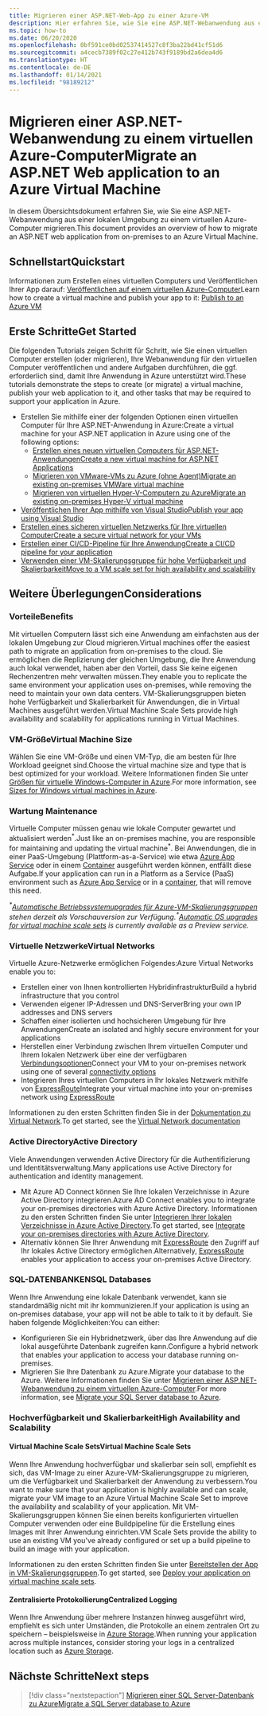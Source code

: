 ```yaml
---
title: Migrieren einer ASP.NET-Web-App zu einer Azure-VM
description: Hier erfahren Sie, wie Sie eine ASP.NET-Webanwendung aus einer lokalen Umgebung zu einem virtuellen Azure-Computer migrieren.
ms.topic: how-to
ms.date: 06/20/2020
ms.openlocfilehash: 0bf591ce0bd02537414527c8f3ba22bd41cf51d6
ms.sourcegitcommit: a4cecb7389f02c27e412b743f9189bd2a6dea4d6
ms.translationtype: HT
ms.contentlocale: de-DE
ms.lasthandoff: 01/14/2021
ms.locfileid: "98189212"
---
```

# <a name="migrate-an-aspnet-web-application-to-an-azure-virtual-machine"></a><span data-ttu-id="0fe5c-103">Migrieren einer ASP.NET-Webanwendung zu einem virtuellen Azure-Computer</span><span class="sxs-lookup"><span data-stu-id="0fe5c-103">Migrate an ASP.NET Web application to an Azure Virtual Machine</span></span>

<span data-ttu-id="0fe5c-104">In diesem Übersichtsdokument erfahren Sie, wie Sie eine ASP.NET-Webanwendung aus einer lokalen Umgebung zu einem virtuellen Azure-Computer migrieren.</span><span class="sxs-lookup"><span data-stu-id="0fe5c-104">This document provides an overview of how to migrate an ASP.NET web application from on-premises to an Azure Virtual Machine.</span></span>

## <a name="quickstart"></a><span data-ttu-id="0fe5c-105">Schnellstart</span><span class="sxs-lookup"><span data-stu-id="0fe5c-105">Quickstart</span></span>

<span data-ttu-id="0fe5c-106">Informationen zum Erstellen eines virtuellen Computers und Veröffentlichen Ihrer App darauf: [Veröffentlichen auf einem virtuellen Azure-Computer](https://tutorials.visualstudio.com/aspnet-vm/intro)</span><span class="sxs-lookup"><span data-stu-id="0fe5c-106">Learn how to create a virtual machine and publish your app to it: [Publish to an Azure VM](https://tutorials.visualstudio.com/aspnet-vm/intro)</span></span>

## <a name="get-started"></a><span data-ttu-id="0fe5c-107">Erste Schritte</span><span class="sxs-lookup"><span data-stu-id="0fe5c-107">Get Started</span></span>

<span data-ttu-id="0fe5c-108">Die folgenden Tutorials zeigen Schritt für Schritt, wie Sie einen virtuellen Computer erstellen (oder migrieren), Ihre Webanwendung für den virtuellen Computer veröffentlichen und andere Aufgaben durchführen, die ggf. erforderlich sind, damit Ihre Anwendung in Azure unterstützt wird.</span><span class="sxs-lookup"><span data-stu-id="0fe5c-108">These tutorials demonstrate the steps to create (or migrate) a virtual machine, publish your web application to it, and other tasks that may be required to support your application in Azure.</span></span>

- <span data-ttu-id="0fe5c-109">Erstellen Sie mithilfe einer der folgenden Optionen einen virtuellen Computer für Ihre ASP.NET-Anwendung in Azure:</span><span class="sxs-lookup"><span data-stu-id="0fe5c-109">Create a virtual machine for your ASP.NET application in Azure using one of the following options:</span></span>
  - [<span data-ttu-id="0fe5c-110">Erstellen eines neuen virtuellen Computers für ASP.NET-Anwendungen</span><span class="sxs-lookup"><span data-stu-id="0fe5c-110">Create a new virtual machine for ASP.NET Applications</span></span>](https://go.microsoft.com/fwlink/?linkid=863237)
  - [<span data-ttu-id="0fe5c-111">Migrieren von VMware-VMs zu Azure (ohne Agent)</span><span class="sxs-lookup"><span data-stu-id="0fe5c-111">Migrate an existing on-premises VMWare virtual machine</span></span>](/azure/migrate/tutorial-migrate-vmware)
  - [<span data-ttu-id="0fe5c-112">Migrieren von virtuellen Hyper-V-Computern zu Azure</span><span class="sxs-lookup"><span data-stu-id="0fe5c-112">Migrate an existing on-premises Hyper-V virtual machine</span></span>](/azure/migrate/tutorial-migrate-hyper-v)
- [<span data-ttu-id="0fe5c-113">Veröffentlichen Ihrer App mithilfe von Visual Studio</span><span class="sxs-lookup"><span data-stu-id="0fe5c-113">Publish your app using Visual Studio</span></span>](/azure/virtual-machines/windows/publish-web-app-from-visual-studio)
- [<span data-ttu-id="0fe5c-114">Erstellen eines sicheren virtuellen Netzwerks für Ihre virtuellen Computer</span><span class="sxs-lookup"><span data-stu-id="0fe5c-114">Create a secure virtual network for your VMs</span></span>](/azure/virtual-network/virtual-network-get-started-vnet-subnet)
- [<span data-ttu-id="0fe5c-115">Erstellen einer CI/CD-Pipeline für Ihre Anwendung</span><span class="sxs-lookup"><span data-stu-id="0fe5c-115">Create a CI/CD pipeline for your application</span></span>](/vsts/build-release/apps/cd/deploy-webdeploy-iis-deploygroups)
- [<span data-ttu-id="0fe5c-116">Verwenden einer VM-Skalierungsgruppe für hohe Verfügbarkeit und Skalierbarkeit</span><span class="sxs-lookup"><span data-stu-id="0fe5c-116">Move to a VM scale set for high availability and scalability</span></span>](/azure/virtual-machine-scale-sets/virtual-machine-scale-sets-deploy-app)

## <a name="considerations"></a><span data-ttu-id="0fe5c-117">Weitere Überlegungen</span><span class="sxs-lookup"><span data-stu-id="0fe5c-117">Considerations</span></span>

### <a name="benefits"></a><span data-ttu-id="0fe5c-118">Vorteile</span><span class="sxs-lookup"><span data-stu-id="0fe5c-118">Benefits</span></span>

<span data-ttu-id="0fe5c-119">Mit virtuellen Computern lässt sich eine Anwendung am einfachsten aus der lokalen Umgebung zur Cloud migrieren.</span><span class="sxs-lookup"><span data-stu-id="0fe5c-119">Virtual machines offer the easiest path to migrate an application from on-premises to the cloud.</span></span> <span data-ttu-id="0fe5c-120">Sie ermöglichen die Replizierung der gleichen Umgebung, die Ihre Anwendung auch lokal verwendet, haben aber den Vorteil, dass Sie keine eigenen Rechenzentren mehr verwalten müssen.</span><span class="sxs-lookup"><span data-stu-id="0fe5c-120">They enable you to replicate the same environment your application uses on-premises, while removing the need to maintain your own data centers.</span></span> <span data-ttu-id="0fe5c-121">VM-Skalierungsgruppen bieten hohe Verfügbarkeit und Skalierbarkeit für Anwendungen, die in Virtual Machines ausgeführt werden.</span><span class="sxs-lookup"><span data-stu-id="0fe5c-121">Virtual Machine Scale Sets provide high availability and scalability for applications running in Virtual Machines.</span></span>

### <a name="virtual-machine-size"></a><span data-ttu-id="0fe5c-122">VM-Größe</span><span class="sxs-lookup"><span data-stu-id="0fe5c-122">Virtual Machine Size</span></span>

<span data-ttu-id="0fe5c-123">Wählen Sie eine VM-Größe und einen VM-Typ, die am besten für Ihre Workload geeignet sind.</span><span class="sxs-lookup"><span data-stu-id="0fe5c-123">Choose the virtual machine size and type that is best optimized for your workload.</span></span> <span data-ttu-id="0fe5c-124">Weitere Informationen finden Sie unter [Größen für virtuelle Windows-Computer in Azure](/azure/virtual-machines/windows/sizes).</span><span class="sxs-lookup"><span data-stu-id="0fe5c-124">For more information, see [Sizes for Windows virtual machines in Azure](/azure/virtual-machines/windows/sizes).</span></span>

### <a name="maintenance"></a><span data-ttu-id="0fe5c-125">Wartung </span><span class="sxs-lookup"><span data-stu-id="0fe5c-125">Maintenance</span></span>

<span data-ttu-id="0fe5c-126">Virtuelle Computer müssen genau wie lokale Computer gewartet und aktualisiert werden<sup>&#42;</sup>.</span><span class="sxs-lookup"><span data-stu-id="0fe5c-126">Just like an on-premises machine, you are responsible for maintaining and updating the virtual machine<sup>&#42;</sup>.</span></span> <span data-ttu-id="0fe5c-127">Bei Anwendungen, die in einer PaaS-Umgebung (Plattform-as-a-Service) wie etwa [Azure App Service](/azure/app-service/) oder in einem [Container](/azure/app-service/containers/) ausgeführt werden können, entfällt diese Aufgabe.</span><span class="sxs-lookup"><span data-stu-id="0fe5c-127">If your application can run in a Platform as a Service (PaaS) environment such as [Azure App Service](/azure/app-service/) or in a [container](/azure/app-service/containers/), that will remove this need.</span></span>

<span data-ttu-id="0fe5c-128">*<sup>&#42;</sup>[Automatische Betriebssystemupgrades für Azure-VM-Skalierungsgruppen](/azure/virtual-machine-scale-sets/virtual-machine-scale-sets-automatic-upgrade) stehen derzeit als Vorschauversion zur Verfügung.*</span><span class="sxs-lookup"><span data-stu-id="0fe5c-128">*<sup>&#42;</sup>[Automatic OS upgrades for virtual machine scale sets](/azure/virtual-machine-scale-sets/virtual-machine-scale-sets-automatic-upgrade) is currently available as a Preview service.*</span></span>

### <a name="virtual-networks"></a><span data-ttu-id="0fe5c-129">Virtuelle Netzwerke</span><span class="sxs-lookup"><span data-stu-id="0fe5c-129">Virtual Networks</span></span>

<span data-ttu-id="0fe5c-130">Virtuelle Azure-Netzwerke ermöglichen Folgendes:</span><span class="sxs-lookup"><span data-stu-id="0fe5c-130">Azure Virtual Networks enable you to:</span></span>

- <span data-ttu-id="0fe5c-131">Erstellen einer von Ihnen kontrollierten Hybridinfrastruktur</span><span class="sxs-lookup"><span data-stu-id="0fe5c-131">Build a hybrid infrastructure that you control</span></span>
- <span data-ttu-id="0fe5c-132">Verwenden eigener IP-Adressen und DNS-Server</span><span class="sxs-lookup"><span data-stu-id="0fe5c-132">Bring your own IP addresses and DNS servers</span></span>
- <span data-ttu-id="0fe5c-133">Schaffen einer isolierten und hochsicheren Umgebung für Ihre Anwendungen</span><span class="sxs-lookup"><span data-stu-id="0fe5c-133">Create an isolated and highly secure environment for your applications</span></span>
- <span data-ttu-id="0fe5c-134">Herstellen einer Verbindung zwischen Ihrem virtuellen Computer und Ihrem lokalen Netzwerk über eine der verfügbaren [Verbindungsoptionen](/azure/vpn-gateway/vpn-gateway-about-vpngateways#s2smulti)</span><span class="sxs-lookup"><span data-stu-id="0fe5c-134">Connect your VM to your on-premises network using one of several [connectivity options](/azure/vpn-gateway/vpn-gateway-about-vpngateways#s2smulti)</span></span>
- <span data-ttu-id="0fe5c-135">Integrieren Ihres virtuellen Computers in Ihr lokales Netzwerk mithilfe von [ExpressRoute](https://azure.microsoft.com/services/expressroute/)</span><span class="sxs-lookup"><span data-stu-id="0fe5c-135">Integrate your virtual machine into your on-premises network using [ExpressRoute](https://azure.microsoft.com/services/expressroute/)</span></span>

<span data-ttu-id="0fe5c-136">Informationen zu den ersten Schritten finden Sie in der [Dokumentation zu Virtual Network](/azure/virtual-network/).</span><span class="sxs-lookup"><span data-stu-id="0fe5c-136">To get started, see the [Virtual Network documentation](/azure/virtual-network/)</span></span>

### <a name="active-directory"></a><span data-ttu-id="0fe5c-137">Active Directory</span><span class="sxs-lookup"><span data-stu-id="0fe5c-137">Active Directory</span></span>

<span data-ttu-id="0fe5c-138">Viele Anwendungen verwenden Active Directory für die Authentifizierung und Identitätsverwaltung.</span><span class="sxs-lookup"><span data-stu-id="0fe5c-138">Many applications use Active Directory for authentication and identity management.</span></span>

- <span data-ttu-id="0fe5c-139">Mit Azure AD Connect können Sie Ihre lokalen Verzeichnisse in Azure Active Directory integrieren.</span><span class="sxs-lookup"><span data-stu-id="0fe5c-139">Azure AD Connect enables you to integrate your on-premises directories with Azure Active Directory.</span></span> <span data-ttu-id="0fe5c-140">Informationen zu den ersten Schritten finden Sie unter [Integrieren Ihrer lokalen Verzeichnisse in Azure Active Directory](/azure/active-directory/connect/active-directory-aadconnect).</span><span class="sxs-lookup"><span data-stu-id="0fe5c-140">To get started, see [Integrate your on-premises directories with Azure Active Directory](/azure/active-directory/connect/active-directory-aadconnect).</span></span>
- <span data-ttu-id="0fe5c-141">Alternativ können Sie Ihrer Anwendung mit [ExpressRoute](https://azure.microsoft.com/services/expressroute/) den Zugriff auf Ihr lokales Active Directory ermöglichen.</span><span class="sxs-lookup"><span data-stu-id="0fe5c-141">Alternatively, [ExpressRoute](https://azure.microsoft.com/services/expressroute/) enables your application to access your on-premises Active Directory.</span></span>

### <a name="sql-databases"></a><span data-ttu-id="0fe5c-142">SQL-DATENBANKEN</span><span class="sxs-lookup"><span data-stu-id="0fe5c-142">SQL Databases</span></span>

<span data-ttu-id="0fe5c-143">Wenn Ihre Anwendung eine lokale Datenbank verwendet, kann sie standardmäßig nicht mit ihr kommunizieren.</span><span class="sxs-lookup"><span data-stu-id="0fe5c-143">If your application is using an on-premises database, your app will not be able to talk to it by default.</span></span> <span data-ttu-id="0fe5c-144">Sie haben folgende Möglichkeiten:</span><span class="sxs-lookup"><span data-stu-id="0fe5c-144">You can either:</span></span>

- <span data-ttu-id="0fe5c-145">Konfigurieren Sie ein Hybridnetzwerk, über das Ihre Anwendung auf die lokal ausgeführte Datenbank zugreifen kann.</span><span class="sxs-lookup"><span data-stu-id="0fe5c-145">Configure a hybrid network that enables your application to access your database running on-premises.</span></span>
- <span data-ttu-id="0fe5c-146">Migrieren Sie Ihre Datenbank zu Azure.</span><span class="sxs-lookup"><span data-stu-id="0fe5c-146">Migrate your database to the Azure.</span></span> <span data-ttu-id="0fe5c-147">Weitere Informationen finden Sie unter [Migrieren einer ASP.NET-Webanwendung zu einem virtuellen Azure-Computer](sql.md).</span><span class="sxs-lookup"><span data-stu-id="0fe5c-147">For more information, see [Migrate your SQL Server database to Azure](sql.md).</span></span>

### <a name="high-availability-and-scalability"></a><span data-ttu-id="0fe5c-148">Hochverfügbarkeit und Skalierbarkeit</span><span class="sxs-lookup"><span data-stu-id="0fe5c-148">High Availability and Scalability</span></span>

#### <a name="virtual-machine-scale-sets"></a><span data-ttu-id="0fe5c-149">Virtual Machine Scale Sets</span><span class="sxs-lookup"><span data-stu-id="0fe5c-149">Virtual Machine Scale Sets</span></span>

<span data-ttu-id="0fe5c-150">Wenn Ihre Anwendung hochverfügbar und skalierbar sein soll, empfiehlt es sich, das VM-Image zu einer Azure-VM-Skalierungsgruppe zu migrieren, um die Verfügbarkeit und Skalierbarkeit der Anwendung zu verbessern.</span><span class="sxs-lookup"><span data-stu-id="0fe5c-150">You want to make sure that your application is highly available and can scale, migrate your VM image to an Azure Virtual Machine Scale Set to improve the availability and scalability of your application.</span></span> <span data-ttu-id="0fe5c-151">Mit VM-Skalierungsgruppen können Sie einen bereits konfigurierten virtuellen Computer verwenden oder eine Buildpipeline für die Erstellung eines Images mit Ihrer Anwendung einrichten.</span><span class="sxs-lookup"><span data-stu-id="0fe5c-151">VM Scale Sets provide the ability to use an existing VM you've already configured or set up a build pipeline to build an image with your application.</span></span>

<span data-ttu-id="0fe5c-152">Informationen zu den ersten Schritten finden Sie unter [Bereitstellen der App in VM-Skalierungsgruppen](/azure/virtual-machine-scale-sets/virtual-machine-scale-sets-deploy-app).</span><span class="sxs-lookup"><span data-stu-id="0fe5c-152">To get started, see [Deploy your application on virtual machine scale sets](/azure/virtual-machine-scale-sets/virtual-machine-scale-sets-deploy-app).</span></span>

#### <a name="centralized-logging"></a><span data-ttu-id="0fe5c-153">Zentralisierte Protokollierung</span><span class="sxs-lookup"><span data-stu-id="0fe5c-153">Centralized Logging</span></span>

<span data-ttu-id="0fe5c-154">Wenn Ihre Anwendung über mehrere Instanzen hinweg ausgeführt wird, empfiehlt es sich unter Umständen, die Protokolle an einem zentralen Ort zu speichern – beispielsweise in [Azure Storage](/azure/storage/).</span><span class="sxs-lookup"><span data-stu-id="0fe5c-154">When running your application across multiple instances, consider storing your logs in a centralized location such as [Azure Storage](/azure/storage/).</span></span>

## <a name="next-steps"></a><span data-ttu-id="0fe5c-155">Nächste Schritte</span><span class="sxs-lookup"><span data-stu-id="0fe5c-155">Next steps</span></span>

> [!div class="nextstepaction"]
> [<span data-ttu-id="0fe5c-156">Migrieren einer SQL Server-Datenbank zu Azure</span><span class="sxs-lookup"><span data-stu-id="0fe5c-156">Migrate a SQL Server database to Azure</span></span>](sql.md)
